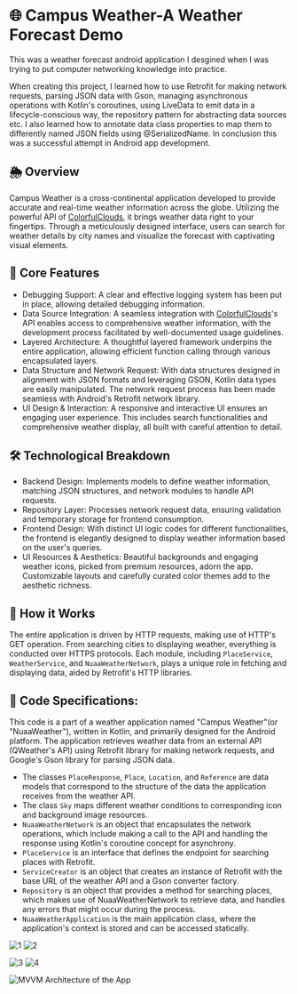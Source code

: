 # 🌐 Campus Weather-A Weather Forecast Demo 
This was a weather forecast android application I desgined when I was trying to put computer networking knowledge into practice.

When creating this project, I learned how to use Retrofit for making network requests, parsing JSON data with Gson, managing asynchronous operations with Kotlin's coroutines, using LiveData to emit data in a lifecycle-conscious way, the repository pattern for abstracting data sources etc. I also learned how to annotate data class properties to map them to differently named JSON fields using @SerializedName. In conclusion this was a successful attempt in Android app development.


## 🌦️ Overview
Campus Weather is a cross-continental application developed to provide accurate and real-time weather information across the globe. Utilizing the powerful API of [ColorfulClouds](https://open.caiyunapp.com/ColorfulClouds_Weather_API), it brings weather data right to your fingertips. Through a meticulously designed interface, users can search for weather details by city names and visualize the forecast with captivating visual elements.

## 🔧 Core Features
- Debugging Support: A clear and effective logging system has been put in place, allowing detailed debugging information.
- Data Source Integration: A seamless integration with [ColorfulClouds](https://open.caiyunapp.com/ColorfulClouds_Weather_API)'s API enables access to comprehensive weather information, with the development process facilitated by well-documented usage guidelines.
- Layered Architecture: A thoughtful layered framework underpins the entire application, allowing efficient function calling through various encapsulated layers.
- Data Structure and Network Request: With data structures designed in alignment with JSON formats and leveraging GSON, Kotlin data types are easily manipulated. The network request process has been made seamless with Android's Retrofit network library.
- UI Design & Interaction: A responsive and interactive UI ensures an engaging user experience. This includes search functionalities and comprehensive weather display, all built with careful attention to detail.

## 🛠️ Technological Breakdown
- Backend Design: Implements models to define weather information, matching JSON structures, and network modules to handle API requests.
- Repository Layer: Processes network request data, ensuring validation and temporary storage for frontend consumption.
- Frontend Design: With distinct UI logic codes for different functionalities, the frontend is elegantly designed to display weather information based on the user's queries.
- UI Resources & Aesthetics: Beautiful backgrounds and engaging weather icons, picked from premium resources, adorn the app. Customizable layouts and carefully curated color themes add to the aesthetic richness.

## 🔄 How it Works
The entire application is driven by HTTP requests, making use of HTTP's GET operation. From searching cities to displaying weather, everything is conducted over HTTPS protocols. Each module, including `PlaceService`, `WeatherService`, and `NuaaWeatherNetwork`, plays a unique role in fetching and displaying data, aided by Retrofit's HTTP libraries.

## 📜 Code Specifications:
This code is a part of a weather application named "Campus Weather"(or "NuaaWeather"), written in Kotlin, and primarily designed for the Android platform. The application retrieves weather data from an external API (QWeather's API) using Retrofit library for making network requests, and Google's Gson library for parsing JSON data.

- The classes `PlaceResponse`, `Place`, `Location`, and `Reference` are data models that correspond to the structure of the data the application receives from the weather API.
- The class `Sky` maps different weather conditions to corresponding icon and background image resources.
- `NuaaWeatherNetwork` is an object that encapsulates the network operations, which include making a call to the API and handling the response using Kotlin's coroutine concept for asynchrony.
- `PlaceService` is an interface that defines the endpoint for searching places with Retrofit.
- `ServiceCreator` is an object that creates an instance of Retrofit with the base URL of the weather API and a Gson converter factory.
- `Repository` is an object that provides a method for searching places, which makes use of NuaaWeatherNetwork to retrieve data, and handles any errors that might occur during the process.
- `NuaaWeatherApplication` is the main application class, where the application's context is stored and can be accessed statically.

![1](https://github.com/JasonShao55/Weather-Forecast-Demo/assets/61415289/044ee0f9-f38d-471d-ac9f-73cc595ff15c) ![2](https://github.com/JasonShao55/Weather-Forecast-Demo/assets/61415289/7095c8d7-48df-4cae-adfa-3d9303ae4f54)

![3](https://github.com/JasonShao55/Weather-Forecast-Demo/assets/61415289/7a0c6efc-0f30-4b25-a4e8-d0a647e8b5b2) ![4](https://github.com/JasonShao55/Weather-Forecast-Demo/assets/61415289/c14b3644-e449-4743-9378-fc5e2af2af01) 

![MVVM Architecture of the App](https://github.com/JasonShao55/Weather-Forecast-Demo/assets/61415289/0283e02e-3b39-4a83-8b4b-db74acd8a70b)
